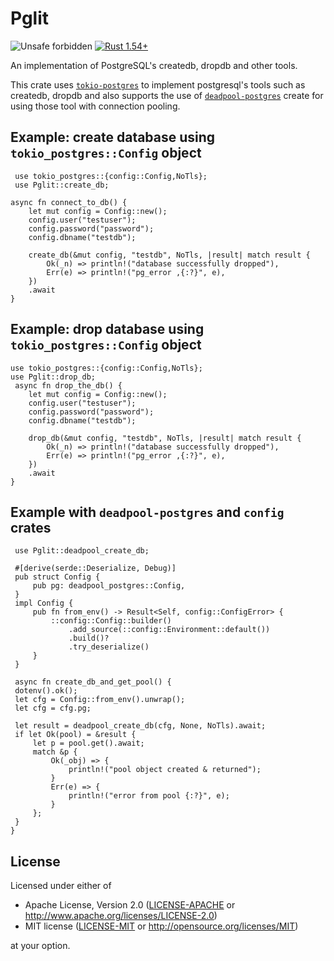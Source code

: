 # Pglit

![Unsafe forbidden](https://img.shields.io/badge/unsafe-forbidden-success.svg "Unsafe forbidden") [![Rust 1.54+](https://img.shields.io/badge/rustc-1.54+-lightgray.svg "Rust 1.54+")](https://blog.rust-lang.org/2021/07/29/Rust-1.54.0.html)


An implementation of PostgreSQL's createdb, dropdb and other tools.

This crate uses [`tokio-postgres`](https://crates.io/crates/tokio-postgres) to implement postgresql's tools such as createdb, dropdb and also supports the use of [`deadpool-postgres`](https://crates.io/crates/deadpool-postgres) create for using those tool with connection pooling.

## Example: create database using `tokio_postgres::Config` object

```rust,no_run
 use tokio_postgres::{config::Config,NoTls};
 use Pglit::create_db;

async fn connect_to_db() {
    let mut config = Config::new();
    config.user("testuser");
    config.password("password");
    config.dbname("testdb");

    create_db(&mut config, "testdb", NoTls, |result| match result {
        Ok(_n) => println!("database successfully dropped"),
        Err(e) => println!("pg_error ,{:?}", e),
    })
    .await
}
```

## Example: drop database using `tokio_postgres::Config` object

```rust,no_run
use tokio_postgres::{config::Config,NoTls};
use Pglit::drop_db;
 async fn drop_the_db() {
    let mut config = Config::new();
    config.user("testuser");
    config.password("password");
    config.dbname("testdb");

    drop_db(&mut config, "testdb", NoTls, |result| match result {
        Ok(_n) => println!("database successfully dropped"),
        Err(e) => println!("pg_error ,{:?}", e),
    })
    .await
}
```

## Example with `deadpool-postgres` and `config` crates

```rust,no_run
 use Pglit::deadpool_create_db;

 #[derive(serde::Deserialize, Debug)]
 pub struct Config {
     pub pg: deadpool_postgres::Config,
 }
 impl Config {
     pub fn from_env() -> Result<Self, config::ConfigError> {
         ::config::Config::builder()
             .add_source(::config::Environment::default())
             .build()?
             .try_deserialize()
     }
 }

 async fn create_db_and_get_pool() {
 dotenv().ok();
 let cfg = Config::from_env().unwrap();
 let cfg = cfg.pg;

 let result = deadpool_create_db(cfg, None, NoTls).await;
 if let Ok(pool) = &result {
     let p = pool.get().await;
     match &p {
         Ok(_obj) => {
             println!("pool object created & returned");
         }
         Err(e) => {
             println!("error from pool {:?}", e);
         }
     };
 }
}

```

## License

Licensed under either of

- Apache License, Version 2.0 ([LICENSE-APACHE](LICENSE-APACHE) or <http://www.apache.org/licenses/LICENSE-2.0>)
- MIT license ([LICENSE-MIT](LICENSE-MIT) or <http://opensource.org/licenses/MIT>)

at your option.
